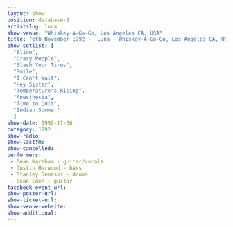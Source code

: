 ```yaml
---
layout: show
position: database-5
artistslug: luna
show-venue: "Whiskey-A-Go-Go, Los Angeles CA, USA"
title: "6th November 1992 -  Luna - Whiskey-A-Go-Go, Los Angeles CA, USA"
show-setlist: [
  "Slide",
  "Crazy People",
  "Slash Your Tires",
  "Smile",
  "I Can't Wait",
  "Hey Sister",
  "Temperature's Rising",
  "Anesthesia",
  "Time to Quit",
  "Indian Summer"
  ]
show-date: 1992-11-06
category: 1992
show-radio: 
show-lastfm: 
show-cancelled: 
performers: 
 - Dean Wareham - guitar/vocals
 - Justin Harwood - bass
 - Stanley Demeski - drums
 - Sean Eden - guitar
facebook-event-url: 
show-poster-url: 
show-ticket-url: 
show-venue-website: 
show-additional: 
---
```


